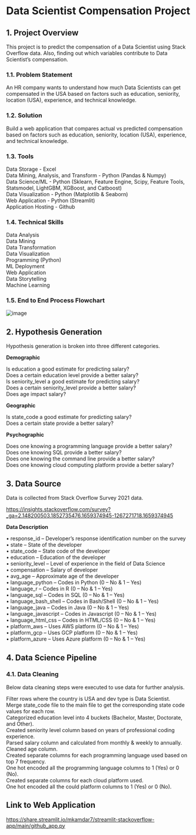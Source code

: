 # Data Scientist Compensation Project

## 1. Project Overview
This project is to predict the compensation of a Data Scientist using Stack Overflow data. Also, finding out which variables contribute to Data Scientist’s compensation.

### 1.1. Problem Statement
An HR company wants to understand how much Data Scientists can get compensated in the USA based on factors such as education, seniority, location (USA), experience, and technical knowledge.

### 1.2. Solution
Build a web application that compares actual vs predicted compensation based on factors such as education, seniority, location (USA), experience, and technical knowledge.

### 1.3. Tools
Data Storage - Excel <br>
Data Mining, Analysis, and Transform - Python (Pandas & Numpy) <br>
Data Science/ML - Python (Sklearn, Feature Engine, Scipy, Feature Tools, Statsmodel, LightGBM, XGBoost, and Catboost) <br>
Data Visualization - Python (Matplotlib & Seaborn)<br>
Web Application - Python (Streamlit) <br>
Application Hosting - Github <br>

### 1.4. Technical Skills
Data Analysis <br>
Data Mining <br>
Data Transformation <br>
Data Visualization <br>
Programming (Python) <br>
ML Deployment <br>
Web Application <br>
Data Storytelling <br>
Machine Learning <br>

### 1.5. End to End Process Flowchart
![image](https://user-images.githubusercontent.com/99619460/184925146-13245ee6-2ee9-4522-b89d-bc7b8f2600da.png)

## 2. Hypothesis Generation
Hypothesis generation is broken into three different categories.

**Demographic**

Is education a good estimate for predicting salary? <br>
Does a certain education level provide a better salary? <br>
Is seniority_level a good estimate for predicting salary? <br>
Does a certain seniority_level provide a better salary? <br>
Does age impact salary? <br>

**Geographic**

Is state_code a good estimate for predicting salary? <br>
Does a certain state provide a better salary? <br>

**Psychographic**

Does one knowing a programming language provide a better salary? <br>
Does one knowing SQL provide a better salary? <br>
Does one knowing the command line provide a better salary? <br>
Does one knowing cloud computing platform provide a better salary? <br>

## 3. Data Source
Data is collected from Stack Overflow Survey 2021 data.

https://insights.stackoverflow.com/survey?_ga=2.148200503.1852735476.1659374945-1267271718.1659374945

**Data Description**

• response_id  –  Developer’s response identification number on the survey <br>
• state – State of the developer <br>
• state_code –  State code of the developer <br>
• education –  Education of the developer <br>
• seniority_level  – Level of experience in the field of Data Science <br>
• compensation – Salary of developer <br>
• avg_age – Approximate age of the developer <br>
• language_python – Codes in Python (0 – No & 1 – Yes) <br>
• language_r – Codes in R  (0 – No & 1 – Yes) <br>
• language_sql – Codes in SQL  (0 – No & 1 – Yes) <br>
• language_bash_shell – Codes in Bash/Shell (0 – No & 1 – Yes) <br>
• language_java – Codes in Java (0 – No & 1 – Yes) <br> 
• language_javascript – Codes in Javascript (0 – No & 1 – Yes) <br>
• language_html_css  – Codes in HTML/CSS (0 – No & 1 – Yes) <br>
• platform_aws – Uses AWS platform (0 – No & 1 – Yes) <br>
• platform_gcp – Uses GCP platform (0 – No & 1 – Yes) <br>
• platform_azure – Uses Azure platform (0 – No & 1 – Yes) <br>
 
## 4. Data Science Pipeline

### 4.1. Data Cleaning

Below data cleaning steps were executed to use data for further analysis.

Filter rows where the country is USA and dev type is Data Scientist. <br>
Merge state_code file to the main file to get the corresponding state code values for each row. <br>
Categorized education level into 4 buckets (Bachelor, Master, Doctorate, and Other). <br>
Created seniority level column based on years of professional coding experience. <br>
Parsed salary column and calculated from monthly & weekly to annually. <br>
Cleaned age column. <br>
Created separate columns for each programming language used based on top 7 frequency. <br>
One hot encoded all the programming language columns to 1 (Yes) or 0 (No). <br>
Created separate columns for each cloud platform used. <br>
One hot encoded all the could platform columns to 1 (Yes) or 0 (No). <br>

## Link to Web Application
https://share.streamlit.io/mkamdar7/streamlit-stackoverflow-app/main/github_app.py
